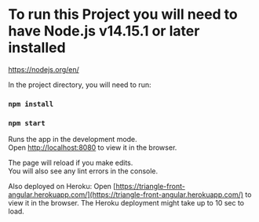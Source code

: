 # To run this Project you will need to have Node.js v14.15.1 or later installed
https://nodejs.org/en/

In the project directory, you will need to run:

### `npm install`
### `npm start`

Runs the app in the development mode.\
Open [http://localhost:8080](http://localhost:8080) to view it in the browser.

The page will reload if you make edits.\
You will also see any lint errors in the console.

Also deployed on Heroku:
Open [https://triangle-front-angular.herokuapp.com/](https://triangle-front-angular.herokuapp.com/) to view it in the browser.
The Heroku deployment might take up to 10 sec to load.
